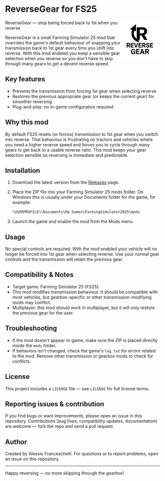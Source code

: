 # ReverseGear for FS25

<!-- markdownlint-disable no-inline-html -->
<img align="right" width="128" height="128" src="icon_ReverseGear.png" alt="A stylized reversed gear icon" />
<!-- markdownlint-enable no-inline-html -->

ReverseGear — stop being forced back to 1st when you reverse

ReverseGear is a small Farming Simulator 25 mod that overrides the game's default behaviour of snapping your transmission back to 1st gear every time you shift into reverse. With this mod enabled you keep a sensible gear selection when you reverse so you don't have to skip through many gears to get a decent reverse speed.

## Key features

- Prevents the transmission from forcing 1st gear when selecting reverse
- Restores the previous appropriate gear (or keeps the current gear) for smoother reversing
- Plug-and-play: no in-game configuration required

## Why this mod

By default FS25 resets (or forces) transmission to 1st gear when you switch into reverse. That behaviour is frustrating on tractors and vehicles where you need a higher reverse speed and forces you to cycle through many gears to get back to a usable reverse ratio. This mod keeps your gear selection sensible so reversing is immediate and predictable.

## Installation

1. Download the latest version from the [Releases](https://github.com/alefranz/ReverseGear_FS25/releases) page.
1. Place the ZIP file into your Farming Simulator 25 mods folder. On Windows this is usually under your Documents folder for the game, for example:

   ```powershell
   %USERPROFILE%\Documents\My Games\FarmingSimulator2025\mods
   ```

1. Launch the game and enable the mod from the Mods menu.

## Usage

No special controls are required. With the mod enabled your vehicle will no longer be forced into 1st gear when selecting reverse. Use your normal gear controls and the transmission will retain the previous gear.

## Compatibility & Notes

- Target game: Farming Simulator 25 (FS25).
- This mod modifies transmission behaviour. It should be compatible with most vehicles, but gearbox-specific or other transmission-modifying mods may conflict.
- Multiplayer: this mod should work in multiplayer, but it will only restore the previous gear for the user.

## Troubleshooting

- If the mod doesn't appear in-game, make sure the ZIP is placed directly inside the `mods` folder.
- If behaviors isn't changed, check the game's `log.txt` for errors related to the mod. Remove other transmission or gearbox mods to check for conflicts.

## License

This project includes a `LICENSE` file — see `LICENSE` for full license terms.

## Reporting issues & contribution

If you find bugs or want improvements, please open an issue in this repository. Contributions (bug fixes, compatibility updates, documentation) are welcome — fork the repo and send a pull request.

## Author

Created by Alessio Franceschelli. For questions or to report problems, open an issue on this repository.

---

Happy reversing — no more skipping through the gearbox!

